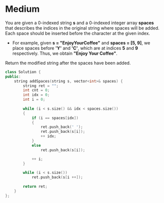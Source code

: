 # Medium

You are given a 0-indexed string **s** and a 0-indexed integer array **spaces** that describes the indices in the original string where spaces will be added. Each space should be inserted before the character at the given index.

- For example, given **s = "EnjoyYourCoffee"** and **spaces = [5, 9]**, we place spaces before **'Y'** and **'C'**, which are at indices **5** and **9** respectively. Thus, we obtain **"Enjoy Your Coffee"**.

Return the modified string after the spaces have been added.

```cpp
class Solution {
public:
    string addSpaces(string s, vector<int>& spaces) {
        string ret = "";
        int cnt = 0;
        int idx = 0;
        int i = 0;
        
        while (i < s.size() && idx < spaces.size())
        {
            if (i == spaces[idx])
            {
                ret.push_back(' ');
                ret.push_back(s[i]);
                ++ idx;
            }
            else
                ret.push_back(s[i]);

            ++ i;
        }
        
        while (i < s.size())
            ret.push_back(s[i ++]);
        
        return ret;
    }
};
```

